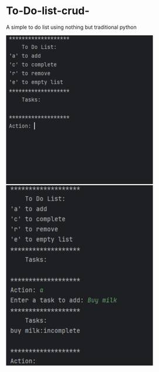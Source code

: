 # To-Do-list-crud-
A simple to do list using nothing but traditional python 

<img width="400" src="image/Screenshot (123).png">

<img width="400" src="image/Screenshot (124).png">

